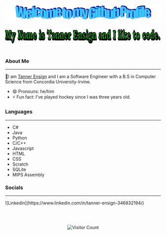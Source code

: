 <!-- "Hero" Header -->
<div align="center">
  <img src="https://raw.githubusercontent.com/tensign1444/tensign1444/master/images/welcome.png" style="max-width: 100%;" alt="Welcome to my Github Profile" />
  <br />
  <br />
  <img height="50" alt="My Name is Tanner Ensign and I like to code." src="images/text.gif" />
  <br />
  <br />

</div>

<!-- End -->


<!-- About Me -->

 ### About Me
<hr>

:wave:I am [Tanner Ensign](https://www.tensigndevelopment.com/) and I am a Software Engineer with a B.S in Computer Science from Concordia University-Irvine.
- 😄 Pronouns: he/him
- ⚡ Fun fact: I've played hockey since I was three years old.
<!-- End -->

<!-- Languages -->

 ### Languages
<hr>

- C#
- Java
- Python
- C/C++
- Javascript
- HTML
- CSS
- Scratch
- SQLite
- MIPS Assembly

<!-- End -->

<!-- Social -->
 ### Socials
<hr>
![Linkedin](https://www.linkedin.com/in/tanner-ensign-346832194/)

<!-- End -->
<!-- Footer -->
 <br /> <br />
<div align="center">

![Visitor Count](https://profile-counter.glitch.me/tensign1444/count.svg)

</div>
